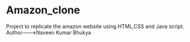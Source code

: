 # Amazon_clone
Project to replicate the amazon website using HTML,CSS and Java script.
Author--->Naveen Kumar Bhukya
